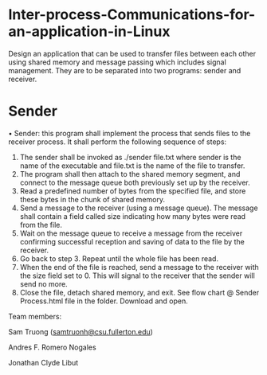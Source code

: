 # Inter-process-Communications-for-an-application-in-Linux
Design an application that can be used to transfer files between each other using shared memory and message passing which includes signal management. They are to be separated into two programs: sender and receiver. 

# Sender
• Sender: this program shall implement the process that sends files to the receiver process.
It shall perform the following sequence of steps:
1. The sender shall be invoked as ./sender file.txt where sender is the name of the executable and file.txt is the name of the file to transfer.
2. The program shall then attach to the shared memory segment, and connect to the message queue both previously set up by the receiver.
3. Read a predefined number of bytes from the specified file, and store these bytes in the chunk of shared memory.
4. Send a message to the receiver (using a message queue). The message shall contain a field called size indicating how many bytes were read from the file.
5. Wait on the message queue to receive a message from the receiver confirming successful reception and saving of data to the file by the receiver.
6. Go back to step 3. Repeat until the whole file has been read.
7. When the end of the file is reached, send a message to the receiver with the size field set to 0. This will signal to the receiver that the sender will send no more.
8. Close the file, detach shared memory, and exit.
See flow chart @ Sender Process.html file in the folder. Download and open.


Team members:

Sam Truong (samtruonh@csu.fullerton.edu)

Andres F. Romero Nogales

Jonathan Clyde Libut
